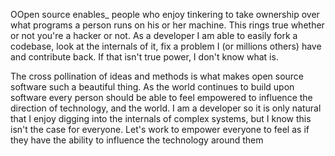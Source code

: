 <!--id: 1-->
<!--title: Open Source is Awesome -->
<!--author: Brian Jones-->
<!--postedAt: August 7th-->
<!--updatedAt: July 14th, 2018-->
<!--visible: true-->

OOpen source enables\_ people who enjoy tinkering to take ownership over what programs a person runs on his or her machine. This rings true whether or not you're a hacker or not. As a developer I am able to easily fork a codebase, look at the internals of it, fix a problem I (or millions others) have and contribute back. If that isn't true power, I don't know what is.

The cross pollination of ideas and methods is what makes open source software such a beautiful thing. As the world continues to build upon software every person should be able to feel empowered to influence the direction of technology, and the world. I am a developer so it is only natural that I enjoy digging into the internals of complex systems, but I know this isn't the case for everyone. Let's work to empower everyone to feel as if they have the ability to influence the technology around them
